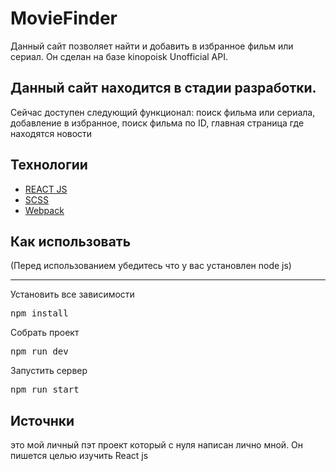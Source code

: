 <h1>MovieFinder</h1>

<p>Данный сайт позволяет найти и добавить в избранное фильм или сериал. Он сделан на базе kinopoisk Unofficial API.</p>

<h2>Данный сайт находится в стадии разработки.</h2>
<p>Сейчас доступен следующий функционал: поиск фильма или сериала, добавление в избранное, поиск фильма по ID, главная страница где находятся новости</p>

<h2>Технологии</h2>
<ul>
  <li>
    <a href="https://ru.legacy.reactjs.org/">REACT JS</a>    
  </li>
  <li>
    <a href="https://sass-scss.ru/">SCSS</a>    
  </li>
  <li>
    <a href="https://webpack.js.org/">Webpack</a>    
  </li>
</ul>

<h2>Как использовать</h2>
<p>(Перед использованием убедитесь что у вас установлен node js)</p>

___

<p>Установить все зависимости</p>
<pre>npm install</pre>
<p>Собрать проект</p>
<pre>npm run dev</pre>
<p>Запустить сервер</p>
<pre>npm run start</pre>

<h2>Источнки</h2>
<p>это мой личный пэт проект который с нуля написан лично мной. Он пишется целью изучить React js</p>
